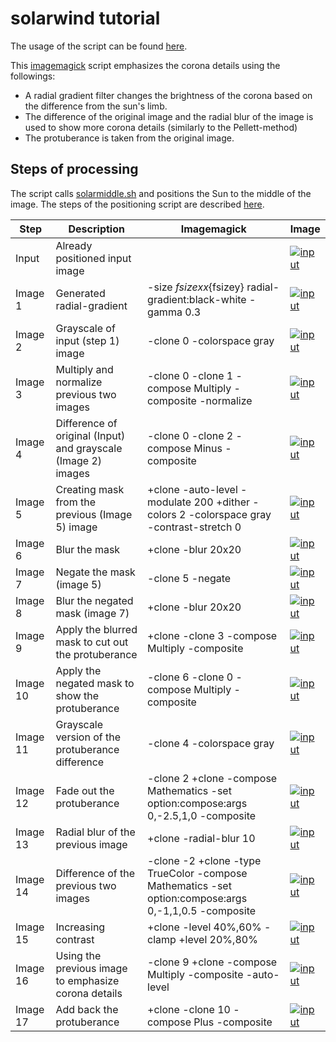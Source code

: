 # solarwind tutorial

The usage of the script can be found [here](README.md).

This [imagemagick](http://www.imagemagick.org) script emphasizes the corona details using the followings:

* A radial gradient filter changes the brightness of the corona based on the difference from the sun's limb.
* The difference of the original image and the radial blur of the image is used to show more corona details (similarly to the Pellett-method)
* The protuberance is taken from the original image.

## Steps of processing

The script calls [solarmiddle.sh](solarmiddle.sh) and positions the Sun to the middle of the image. The steps of the positioning script are described [here](solarmiddle_tutorial.md).

|Step|Description|Imagemagick|Image|
|----|-----------|-----------|-----|
|Input|Already positioned input image||[![input](../gh-pages/solarwind_step00_300.jpg)](../gh-pages/solarwind_step00_1000.jpg)|
|Image 1|Generated radial-gradient|-size ${fsizex}x${fsizey} radial-gradient:black-white -gamma 0.3|[![input](../gh-pages/solarwind_step01_300.jpg)](../gh-pages/solarwind_step01_1000.jpg)|
|Image 2|Grayscale of input (step 1) image|-clone 0 -colorspace gray|[![input](../gh-pages/solarwind_step02_300.jpg)](../gh-pages/solarwind_step02_1000.jpg)|
|Image 3|Multiply and normalize previous two images| -clone 0 -clone 1 -compose Multiply -composite -normalize|[![input](../gh-pages/solarwind_step03_300.jpg)](../gh-pages/solarwind_step03_1000.jpg)|
|Image 4|Difference of original (Input) and grayscale (Image 2) images| -clone 0 -clone 2 -compose Minus -composite|[![input](../gh-pages/solarwind_step04_300.jpg)](../gh-pages/solarwind_step04_1000.jpg)|
|Image 5|Creating mask from the previous (Image 5) image|+clone -auto-level -modulate 200 +dither -colors 2 -colorspace gray -contrast-stretch 0|[![input](../gh-pages/solarwind_step05_300.jpg)](../gh-pages/solarwind_step05_1000.jpg)|
|Image 6|Blur the mask|+clone -blur 20x20|[![input](../gh-pages/solarwind_step06_300.jpg)](../gh-pages/solarwind_step06_1000.jpg)|
|Image 7|Negate the mask (image 5)| -clone 5 -negate|[![input](../gh-pages/solarwind_step07_300.jpg)](../gh-pages/solarwind_step07_1000.jpg)|
|Image 8|Blur the negated mask (image 7)|+clone -blur 20x20|[![input](../gh-pages/solarwind_step08_300.jpg)](../gh-pages/solarwind_step08_1000.jpg)|
|Image 9|Apply the blurred mask to cut out the protuberance|+clone -clone 3 -compose Multiply -composite|[![input](../gh-pages/solarwind_step09_300.jpg)](../gh-pages/solarwind_step09_1000.jpg)|
|Image 10|Apply the negated mask to show the protuberance|-clone 6 -clone 0 -compose Multiply -composite|[![input](../gh-pages/solarwind_step10_300.jpg)](../gh-pages/solarwind_step10_1000.jpg)|
|Image 11|Grayscale version of the protuberance difference|-clone 4 -colorspace gray|[![input](../gh-pages/solarwind_step11_300.jpg)](../gh-pages/solarwind_step11_1000.jpg)|
|Image 12|Fade out the protuberance| -clone 2 +clone -compose Mathematics -set option:compose:args 0,-2.5,1,0 -composite|[![input](../gh-pages/solarwind_step12_300.jpg)](../gh-pages/solarwind_step12_1000.jpg)|
|Image 13|Radial blur of the previous image|+clone -radial-blur 10|[![input](../gh-pages/solarwind_step13_300.jpg)](../gh-pages/solarwind_step13_1000.jpg)|
|Image 14|Difference of the previous two images|-clone -2 +clone -type TrueColor -compose Mathematics -set option:compose:args 0,-1,1,0.5 -composite|[![input](../gh-pages/solarwind_step14_300.jpg)](../gh-pages/solarwind_step14_1000.jpg)|
|Image 15|Increasing contrast|+clone -level 40%,60% -clamp +level 20%,80%|[![input](../gh-pages/solarwind_step15_300.jpg)](../gh-pages/solarwind_step15_1000.jpg)|
|Image 16|Using the previous image to emphasize corona details|-clone 9 +clone -compose Multiply -composite -auto-level|[![input](../gh-pages/solarwind_step16_300.jpg)](../gh-pages/solarwind_step16_1000.jpg)|
|Image 17|Add back the protuberance|+clone -clone 10 -compose Plus -composite|[![input](../gh-pages/solarwind_step17_300.jpg)](../gh-pages/solarwind_step17_1000.jpg)|
